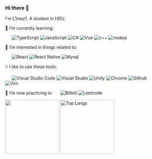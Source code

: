 <!--
[![Typing SVG](https://readme-typing-svg.herokuapp.com?pause=500&lines=Hi+there+%F0%9F%91%8B;Here's+L1nwz1)](https://git.io/typing-svg)

(url)![](https://visitor-badge.glitch.me/badge?page_id=L1nwz1.readme)


- :smile_cat:  CSDN : [Lin-1](https://blog.csdn.net/Linwz1?spm=1000.2115.3001.5343)

- :kissing_heart:  哔哩哔哩 : [凛冽谷的伊鲁席尔](https://b23.tv/sDI6qfD)
- :crying_cat_face:  Leetcode : [ovo](https://leetcode.cn/u/l1nwz1/)

<img src="https://github-readme-stats.vercel.app/api?username=L1nwz1&theme=prussian&show_icons=true&count_private=true&hide=contribs,issues" />

<img src="https://github-readme-stats.vercel.app/api/top-langs/?username=L1nwz1&layout=compact&theme=algolia&hide=html,css,JavaScript" />


**（目标）技术栈**
- 前端：三件套 Vue.js
- 后端：Spring Boot C++ Linux
- 数据库：SQL Server MySQLe
- 大数据：...


![Metrics](https://metrics.lecoq.io/L1nwz1?template=classic&base=header%2C%20activity%2C%20community%2C%20repositories%2C%20metadata&base.indepth=false&base.hireable=false&base.skip=false&config.timezone=Asia%2FShanghai)
-->

### Hi there 👋

I'm L1nwz1. A student in HDU.

🌱 I’m currently learning: 

&ensp;&ensp;&ensp;![TypeScript](https://img.shields.io/badge/-TypeScript-007ACC?style=flat-square&logo=TypeScript&logoColor=fff) ![JavaScript](https://img.shields.io/badge/-JavaScript-F7DF1E?style=flat-square&logo=JavaScript&logoColor=000) ![C#](https://img.shields.io/badge/-C%23-239120?style=flat-square&logo=c-sharp&logoColor=fff) ![Vue](https://img.shields.io/badge/-Vue-4FC08D?style=flat-square&logo=Vue.js&logoColor=fff) ![c++](https://img.shields.io/badge/-C%2B%2B-00599C?style=flat-square&logo=c%2B%2B&logoColor=fff) ![nodejs](https://img.shields.io/badge/-Node.js-43853D?style=flat-square&logo=node.js&logoColor=fff)

🎉 I’m interested in things related to: 

&ensp;&ensp;&ensp;![React](https://img.shields.io/badge/-React-61DAFB?style=flat-square&logo=React&logoColor=000) ![React Native](https://img.shields.io/badge/-React_Native-20232A?style=flat-square&logo=react&logoColor=61DAFB) ![Mysql](https://img.shields.io/badge/MySQL-005C84?style=flat-square&logo=mysql&logoColor=white)

⚡ I like to use these tools: 

&ensp;&ensp;&ensp;![Visual Studio Code](https://img.shields.io/badge/-Visual%20Studio%20Code-007ACC?style=flat-square&logo=Visual%20Studio%20Code&logoColor=fff) ![Visual Studio](https://img.shields.io/badge/Visual%20Studio-purple?style=flat-square&logo=Visual%20Studio&logoColor=fff) ![Unity](https://img.shields.io/badge/-Unity-181717?style=flat-square&logo=Unity&logoColor=fff) ![Chrome](https://img.shields.io/badge/Google_chrome-ff822d?style=flat-square&logo=Google-chrome&logoColor=white) ![Github](https://img.shields.io/badge/-Github-181717?style=flat-square&logo=Github&logoColor=fff) ![Vim](https://img.shields.io/badge/VIM-%2311AB00.svg?&style=flat-square&logo=vim&logoColor=white)

🌅 I’m now practicing in:
&ensp;&ensp;&ensp;![Bilibili](https://img.shields.io/badge/Bilibili-FE7398?style=flat-square&logo=bilibili&logoColor=white) ![Leetcode](https://img.shields.io/badge/Leetcode-FFB41E?style=flat-square&logo=leetcode&logoColor=black)

 <img height="175px" src="https://github-readme-stats.vercel.app/api/?username=L1nwz1&layout=compact&count_private=true&show_icons=true&theme=tokyonight" /> <img height="175px" src="https://github-readme-stats.vercel.app/api/top-langs/?username=L1nwz1&layout=compact&langs_count=8&count_private=true&show_icons=true&theme=tokyonight&role=OWNER,COLLABORATOR" alt="Top Langs" />
